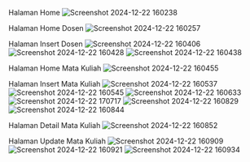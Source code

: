 Halaman Home 
![Screenshot 2024-12-22 160238](https://github.com/user-attachments/assets/8f61b244-cae7-478f-8ce2-2362c284a412)

Halaman Home Dosen
![Screenshot 2024-12-22 160257](https://github.com/user-attachments/assets/1fe02028-0e20-4e89-9efd-f98d5eee74a6)

Halaman Insert Dosen
![Screenshot 2024-12-22 160406](https://github.com/user-attachments/assets/cf2c3b3c-7004-4801-b471-d89a584de7c2)
![Screenshot 2024-12-22 160428](https://github.com/user-attachments/assets/f3a4ced0-39a9-4d96-8ee0-073776e3b075)
![Screenshot 2024-12-22 160438](https://github.com/user-attachments/assets/833da06f-0108-47cd-9e23-5e8adc984ca5)

Halaman Home Mata Kuliah
![Screenshot 2024-12-22 160455](https://github.com/user-attachments/assets/d6ac4522-2578-4cab-9d50-ad9cff5fd155)

Halaman Insert Mata Kuliah
![Screenshot 2024-12-22 160537](https://github.com/user-attachments/assets/18b4833e-4984-4131-b999-87057c7ccece)
![Screenshot 2024-12-22 160545](https://github.com/user-attachments/assets/9e05bd3d-29c5-44f8-adf0-acbe1153db2c)
![Screenshot 2024-12-22 160633](https://github.com/user-attachments/assets/4fd0913c-5da1-4e9e-aebf-5e72a0e3f3be)
![Screenshot 2024-12-22 170717](https://github.com/user-attachments/assets/f7172e11-374e-44a4-85ff-1d9b120f94d1)
![Screenshot 2024-12-22 160829](https://github.com/user-attachments/assets/cb3c7a6e-ed76-488c-beaf-08c9b1202f29)
![Screenshot 2024-12-22 160844](https://github.com/user-attachments/assets/04adc41b-553e-4d1d-a24e-60220c3c274f)

Halaman Detail Mata Kuliah
![Screenshot 2024-12-22 160852](https://github.com/user-attachments/assets/38ced258-c60a-4779-965a-76dfddbb004d)

Halaman Update Mata Kuliah
![Screenshot 2024-12-22 160909](https://github.com/user-attachments/assets/f8a04513-6b63-4f18-b779-76b3b0650bc0)
![Screenshot 2024-12-22 160921](https://github.com/user-attachments/assets/aff6103d-d354-403d-a8c6-fdfb08f259d2)
![Screenshot 2024-12-22 160934](https://github.com/user-attachments/assets/9ec83fe2-0d3a-4861-b7e4-5637ede31ebe)
